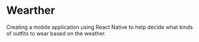 # Wearther
Creating a mobile application using React Native to help decide what kinds of outfits to wear based on the weather.

